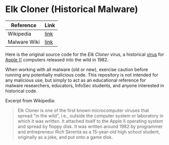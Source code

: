 # Elk Cloner (Historical Malware)

| Reference      | Link         |
|----------------|--------------|
| Wikipedia      | [link](https://en.wikipedia.org/wiki/Elk_Cloner) |
| Malware Wiki   | [link](https://malwiki.org/index.php?title=Elk_Cloner) |

Here is the original source code for the *Elk Cloner* virus, a historical [virus](https://en.wikipedia.org/wiki/Computer_virus) for [Apple \]\[](https://en.wikipedia.org/wiki/Apple_II) computers released into the wild in 1982.

When working with all malware (old or new), exercise caution before running any potentially malicious code. This repository is not intended for any malicious use, but simply to act as an educational reference for malware researchers, educators, InfoSec students, and anyone interested in historical code.

Excerpt from Wikipedia:
> Elk Cloner is one of the first known microcomputer viruses that spread "in the wild", i.e., outside the computer system or laboratory in which it was written. It attached itself to the Apple II operating system and spread by floppy disk. It was written around 1982 by programmer and entrepreneur Rich Skrenta as a 15-year-old high school student, originally as a joke, and put onto a game disk.

